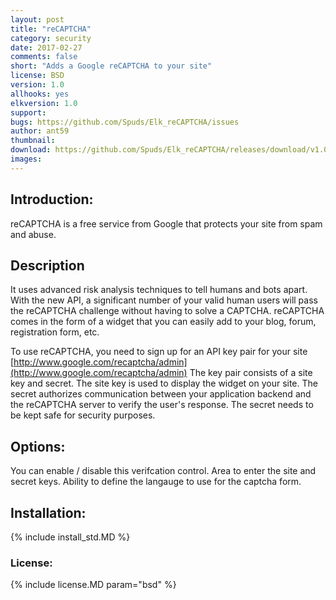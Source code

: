```yaml
---
layout: post
title: "reCAPTCHA"
category: security
date: 2017-02-27
comments: false
short: "Adds a Google reCAPTCHA to your site"
license: BSD
version: 1.0
allhooks: yes
elkversion: 1.0
support:
bugs: https://github.com/Spuds/Elk_reCAPTCHA/issues
author: ant59
thumbnail:
download: https://github.com/Spuds/Elk_reCAPTCHA/releases/download/v1.0.0/elk-recaptcha.zip
images:
---
```


## Introduction:
reCAPTCHA is a free service from Google that protects your site from spam and abuse.

## Description
It uses advanced risk analysis techniques to tell humans and bots apart. With the new API, a significant number of your valid human users will pass the reCAPTCHA challenge without having to solve a CAPTCHA. reCAPTCHA comes in the form of a widget that you can easily add to your blog, forum, registration form, etc.

To use reCAPTCHA, you need to sign up for an API key pair for your site [http://www.google.com/recaptcha/admin](http://www.google.com/recaptcha/admin)
The key pair consists of a site key and secret. The site key is used to display the widget on your site. The secret authorizes communication between your application backend and the reCAPTCHA server to verify the user's response. The secret needs to be kept safe for security purposes.

## Options:
You can enable / disable this verifcation control.
Area to enter the site and secret keys.
Ability to define the langauge to use for the captcha form.

## Installation:
{% include install_std.MD %}

### License:
{% include license.MD param="bsd" %}